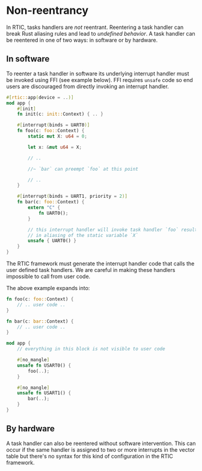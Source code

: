 # Non-reentrancy

In RTIC, tasks handlers are *not* reentrant. Reentering a task handler can break
Rust aliasing rules and lead to *undefined behavior*. A task handler can be
reentered in one of two ways: in software or by hardware.

## In software

To reenter a task handler in software its underlying interrupt handler must be
invoked using FFI (see example below). FFI requires `unsafe` code so end users
are discouraged from directly invoking an interrupt handler.

``` rust
#[rtic::app(device = ..)]
mod app {
    #[init]
    fn init(c: init::Context) { .. }

    #[interrupt(binds = UART0)]
    fn foo(c: foo::Context) {
        static mut X: u64 = 0;

        let x: &mut u64 = X;

        // ..

        //~ `bar` can preempt `foo` at this point

        // ..
    }

    #[interrupt(binds = UART1, priority = 2)]
    fn bar(c: foo::Context) {
        extern "C" {
            fn UART0();
        }

        // this interrupt handler will invoke task handler `foo` resulting
        // in aliasing of the static variable `X`
        unsafe { UART0() }
    }
}
```

The RTIC framework must generate the interrupt handler code that calls the user
defined task handlers. We are careful in making these handlers impossible to
call from user code.

The above example expands into:

``` rust
fn foo(c: foo::Context) {
    // .. user code ..
}

fn bar(c: bar::Context) {
    // .. user code ..
}

mod app {
    // everything in this block is not visible to user code

    #[no_mangle]
    unsafe fn USART0() {
        foo(..);
    }

    #[no_mangle]
    unsafe fn USART1() {
        bar(..);
    }
}
```

## By hardware

A task handler can also be reentered without software intervention. This can
occur if the same handler is assigned to two or more interrupts in the vector
table but there's no syntax for this kind of configuration in the RTIC
framework.
